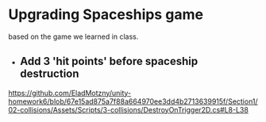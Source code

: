 # Upgrading Spaceships game

based on the game we learned in class.

- ## Add 3 'hit points' before spaceship destruction


https://github.com/EladMotzny/unity-homework6/blob/67e15ad875a7f88a664970ee3dd4b2713639915f/Section1/02-collisions/Assets/Scripts/3-collisions/DestroyOnTrigger2D.cs#L8-L38
